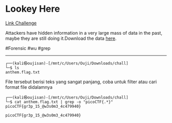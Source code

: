 # Lookey Here
[Link Challenge](https://play.picoctf.org/practice/challenge/279)

Attackers have hidden information in a very large mass of data in the past, maybe they are still doing it.Download the data [here](https://artifacts.picoctf.net/c/124/anthem.flag.txt).

#Forensic #wu #grep
___
```
┌──(kali㉿oujisan)-[/mnt/c/Users/Ouji/Downloads/chall]
└─$ ls
anthem.flag.txt
```

File tersebut berisi teks yang sangat panjang, coba untuk filter atau cari format file didalamnya
```
┌──(kali㉿oujisan)-[/mnt/c/Users/Ouji/Downloads/chall]
└─$ cat anthem.flag.txt | grep -o "picoCTF{.*}"
picoCTF{gr3p_15_@w3s0m3_4c479940}
```

```
picoCTF{gr3p_15_@w3s0m3_4c479940}
```
